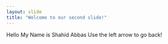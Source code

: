 ```yaml
---
layout: slide
title: "Welcome to our second slide!"
---
```

Hello My Name is Shahid Abbas
Use the left arrow to go back!
